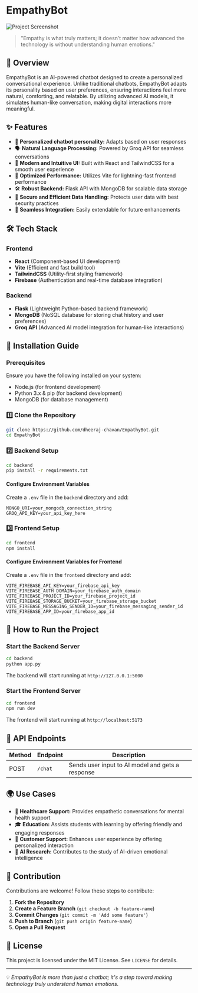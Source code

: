 # EmpathyBot

![Project Screenshot](assets/project-image.png)

> "Empathy is what truly matters; it doesn’t matter how advanced the technology is without understanding human emotions."

## 📌 Overview
EmpathyBot is an AI-powered chatbot designed to create a personalized conversational experience. Unlike traditional chatbots, EmpathyBot adapts its personality based on user preferences, ensuring interactions feel more natural, comforting, and relatable. By utilizing advanced AI models, it simulates human-like conversation, making digital interactions more meaningful.

## ✨ Features
- 🌟 **Personalized chatbot personality:** Adapts based on user responses
- 🗣️ **Natural Language Processing:** Powered by Groq API for seamless conversations
- 🎨 **Modern and Intuitive UI:** Built with React and TailwindCSS for a smooth user experience
- 🚀 **Optimized Performance:** Utilizes Vite for lightning-fast frontend performance
- 🛠️ **Robust Backend:** Flask API with MongoDB for scalable data storage
- 🔐 **Secure and Efficient Data Handling:** Protects user data with best security practices
- 🔄 **Seamless Integration:** Easily extendable for future enhancements

## 🛠 Tech Stack
### Frontend
- **React** (Component-based UI development)
- **Vite** (Efficient and fast build tool)
- **TailwindCSS** (Utility-first styling framework)
- **Firebase** (Authentication and real-time database integration)

### Backend
- **Flask** (Lightweight Python-based backend framework)
- **MongoDB** (NoSQL database for storing chat history and user preferences)
- **Groq API** (Advanced AI model integration for human-like interactions)

## 🚀 Installation Guide

### Prerequisites
Ensure you have the following installed on your system:
- Node.js (for frontend development)
- Python 3.x & pip (for backend development)
- MongoDB (for database management)

### 1️⃣ Clone the Repository
```sh
git clone https://github.com/dheeraj-chavan/EmpathyBot.git
cd EmpathyBot
```

### 2️⃣ Backend Setup
```sh
cd backend
pip install -r requirements.txt
```

#### Configure Environment Variables
Create a `.env` file in the `backend` directory and add:
```
MONGO_URI=your_mongodb_connection_string
GROQ_API_KEY=your_api_key_here
```

### 3️⃣ Frontend Setup
```sh
cd frontend
npm install
```

#### Configure Environment Variables for Frontend
Create a `.env` file in the `frontend` directory and add:
```
VITE_FIREBASE_API_KEY=your_firebase_api_key
VITE_FIREBASE_AUTH_DOMAIN=your_firebase_auth_domain
VITE_FIREBASE_PROJECT_ID=your_firebase_project_id
VITE_FIREBASE_STORAGE_BUCKET=your_firebase_storage_bucket
VITE_FIREBASE_MESSAGING_SENDER_ID=your_firebase_messaging_sender_id
VITE_FIREBASE_APP_ID=your_firebase_app_id
```

## 🎯 How to Run the Project

### Start the Backend Server
```sh
cd backend
python app.py
```
The backend will start running at `http://127.0.0.1:5000`

### Start the Frontend Server
```sh
cd frontend
npm run dev
```
The frontend will start running at `http://localhost:5173`

## 📡 API Endpoints
| Method | Endpoint | Description |
|--------|------------|--------------|
| POST | `/chat` | Sends user input to AI model and gets a response |

## 🌍 Use Cases
- 🏥 **Healthcare Support:** Provides empathetic conversations for mental health support
- 🎓 **Education:** Assists students with learning by offering friendly and engaging responses
- 💬 **Customer Support:** Enhances user experience by offering personalized interaction
- 🧠 **AI Research:** Contributes to the study of AI-driven emotional intelligence

## 🤝 Contribution
Contributions are welcome! Follow these steps to contribute:
1. **Fork the Repository**
2. **Create a Feature Branch** (`git checkout -b feature-name`)
3. **Commit Changes** (`git commit -m 'Add some feature'`)
4. **Push to Branch** (`git push origin feature-name`)
5. **Open a Pull Request**

## 📜 License
This project is licensed under the MIT License. See `LICENSE` for details.

---
💡 *EmpathyBot is more than just a chatbot; it's a step toward making technology truly understand human emotions.*

